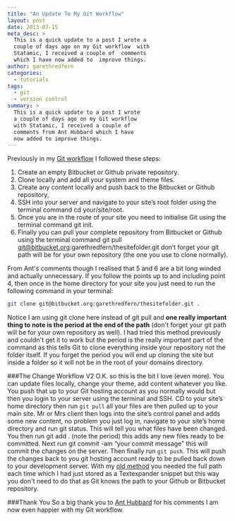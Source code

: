 ```yaml
---
title: "An Update To My Git Workflow"
layout: post
date: 2013-07-15
meta_desc: >
  This is a quick update to a post I wrote a
  couple of days ago on my Git workflow  with
  Statamic, I received a couple of  comments
  which I have now added to  improve things.
author: garethredfern
categories:
  - tutorials
tags:
  - git
  - version control
summary: >
  This is a quick update to a post I wrote
  a couple of days ago on my Git workflow
  with Statamic, I received a couple of
  comments from Ant Hubbard which I have
  now added to improve things.
---
```

Previously in my [Git workflow](http://www.statamicthemes.com/articles/the-perfect-version-control-workflow-for-statamic) I followed these steps:

1. Create an empty Bitbucket or Github private repository.
2. Clone locally and add all your system and theme files.
3. Create any content locally and push back to the Bitbucket or Github repository,
4. SSH into your server and navigate to your site’s root folder using the terminal command cd your/site/root.
5. Once you are in the route of your site you need to initialise Git using the terminal command git init.
6. Finally you can pull your complete repository from Bitbucket or Github using the terminal command git pull git@bitbucket.org:garethredfern/thesitefolder.git don’t forget your git path will be for your own repository (the one you use to clone normally).

From Ant's comments though I realised that 5 and 6 are a bit long winded and actually unnecessary. If you follow the points up to and including point 4, then once in the home directory for your site you just need to run the following command in your terminal:

~~~bash
git clone git@bitbucket.org:garethredfern/thesitefolder.git .
~~~

Notice I am using git clone here instead of git pull and **one really important thing to note is the period at the end of the path** (don't forget your git path will be for your own repository as well). I had tried this method previously and couldn't get it to work but the period is the really important part of the command as this tells Git to clone everything inside your repository not the folder itself. If you forget the period you will end up cloning the site but inside a folder so it will not be in the root of your domains directory.

###The Change Workflow V2
O.K. so this is the bit I love (even more). You can update files locally, change your theme, add content whatever you like. You push that up to your Git hosting account as you normally would but then you login to your server using the terminal and SSH. CD to your site’s home directory then run `git pull` all your files are then pulled up to your main site. Mr or Mrs client then logs into the site’s control panel and adds some new content, no problem you just log in, navigate to your site’s home directory and run git status. This will tell you what files have been changed. You then run git add . (note the period) this adds any new files ready to be committed. Next run git commit -am “your commit message” this will commit the changes on the server. Then finally run `git push`. This will push the changes back to you git hosting account ready to be pulled back down to your development server. With my [old method](http://www.statamicthemes.com/articles/the-perfect-version-control-workflow-for-statamic) you needed the full path each time which I had just stored as a Textexpander snippet but this way you don't need to do that as Git knows the path to your Github or Bitbucket repository.

###Thank You
So a big thank you to [Ant Hubbard](https://twitter.com/anthubbard) for his comments I am now even happier with my Git workflow.
